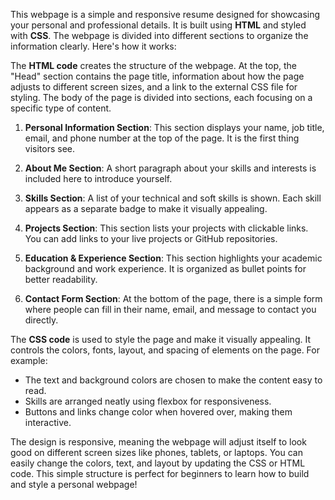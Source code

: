 This webpage is a simple and responsive resume designed for showcasing your personal and professional details. It is built using **HTML** and styled with **CSS**. The webpage is divided into different sections to organize the information clearly. Here's how it works:

The **HTML code** creates the structure of the webpage. At the top, the "Head" section contains the page title, information about how the page adjusts to different screen sizes, and a link to the external CSS file for styling. The body of the page is divided into sections, each focusing on a specific type of content.

1. **Personal Information Section**: This section displays your name, job title, email, and phone number at the top of the page. It is the first thing visitors see.

2. **About Me Section**: A short paragraph about your skills and interests is included here to introduce yourself.

3. **Skills Section**: A list of your technical and soft skills is shown. Each skill appears as a separate badge to make it visually appealing.

4. **Projects Section**: This section lists your projects with clickable links. You can add links to your live projects or GitHub repositories.

5. **Education & Experience Section**: This section highlights your academic background and work experience. It is organized as bullet points for better readability.

6. **Contact Form Section**: At the bottom of the page, there is a simple form where people can fill in their name, email, and message to contact you directly.

The **CSS code** is used to style the page and make it visually appealing. It controls the colors, fonts, layout, and spacing of elements on the page. For example:
- The text and background colors are chosen to make the content easy to read.
- Skills are arranged neatly using flexbox for responsiveness.
- Buttons and links change color when hovered over, making them interactive.

The design is responsive, meaning the webpage will adjust itself to look good on different screen sizes like phones, tablets, or laptops. You can easily change the colors, text, and layout by updating the CSS or HTML code. This simple structure is perfect for beginners to learn how to build and style a personal webpage!